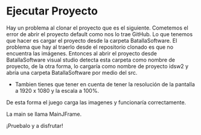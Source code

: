 # Ejecutar Proyecto

Hay un problema al clonar el proyecto que es el siguiente. Cometemos el error de abrir el proyecto default como nos lo trae GitHub. Lo que tenemos que hacer es cargar el proyecto desde la carpeta BatallaSoftware. El problema que hay al traerlo desde el repositorio clonado es que no encuentra las imágenes. Entonces al abrir el proyecto desde BatallaSoftware visual studio detecta esta carpeta como nombre de proyecto, de la otra forma, lo cargaría como nombre de proyecto idsw2 y abría una carpeta BatallaSoftware por medio del src.

- Tambien tienes que tener en cuenta de tener la resolución de la pantalla a 1920 x 1080 y la escala a 100%.

De esta forma el juego carga las imagenes y funcionaría correctamente.

La main se llama MainJFrame.

¡Pruebalo y a disfrutar!
